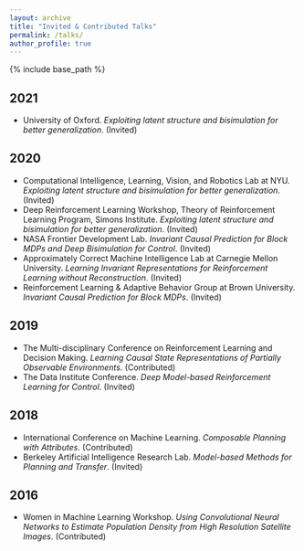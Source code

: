 ```yaml
---
layout: archive
title: "Invited & Contributed Talks"
permalink: /talks/
author_profile: true
---
```


{% include base_path %}

## 2021
* University of Oxford.  *Exploiting latent structure and bisimulation for better generalization*. (Invited)

## 2020
* Computational Intelligence, Learning, Vision, and Robotics Lab at NYU. *Exploiting latent structure and bisimulation for better generalization*. (Invited)
* Deep Reinforcement Learning Workshop, Theory of Reinforcement Learning Program, Simons Institute. *Exploiting latent structure and bisimulation for better generalization*. (Invited)
* NASA Frontier Development Lab. *Invariant Causal Prediction for Block MDPs and Deep Bisimulation for Control*. (Invited)
* Approximately Correct Machine Intelligence Lab at Carnegie Mellon University. *Learning Invariant Representations for Reinforcement Learning without Reconstruction*. (Invited)
* Reinforcement Learning & Adaptive Behavior Group at Brown University. *Invariant Causal Prediction for Block MDPs*. (Invited)


## 2019
* The Multi-disciplinary Conference on Reinforcement Learning and Decision Making. *Learning Causal State Representations of Partially Observable Environments*. (Contributed)
* The Data Institute Conference. *Deep Model-based Reinforcement Learning for Control*. (Invited)

## 2018
* International Conference on Machine Learning. *Composable Planning with Attributes*. (Contributed)
* Berkeley Artificial Intelligence Research Lab. *Model-based Methods for Planning and Transfer*. (Invited)

## 2016 
* Women in Machine Learning Workshop. *Using Convolutional Neural Networks to Estimate Population Density from High Resolution Satellite Images*. (Contributed)

